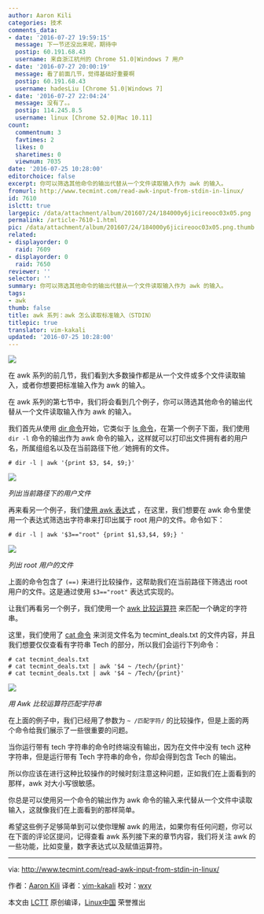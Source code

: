 ```yaml
---
author: Aaron Kili
categories: 技术
comments_data:
- date: '2016-07-27 19:59:15'
  message: 下一节还没出来呢，期待中
  postip: 60.191.68.43
  username: 来自浙江杭州的 Chrome 51.0|Windows 7 用户
- date: '2016-07-27 20:00:19'
  message: 看了前面几节，觉得基础好重要啊
  postip: 60.191.68.43
  username: hadesLiu [Chrome 51.0|Windows 7]
- date: '2016-07-27 22:04:24'
  message: 没有了。。
  postip: 114.245.8.5
  username: linux [Chrome 52.0|Mac 10.11]
count:
  commentnum: 3
  favtimes: 2
  likes: 0
  sharetimes: 0
  viewnum: 7035
date: '2016-07-25 10:28:00'
editorchoice: false
excerpt: 你可以筛选其他命令的输出代替从一个文件读取输入作为 awk 的输入。
fromurl: http://www.tecmint.com/read-awk-input-from-stdin-in-linux/
id: 7610
islctt: true
largepic: /data/attachment/album/201607/24/184000y6jicireooc03x05.png
permalink: /article-7610-1.html
pic: /data/attachment/album/201607/24/184000y6jicireooc03x05.png.thumb.jpg
related:
- displayorder: 0
  raid: 7609
- displayorder: 0
  raid: 7650
reviewer: ''
selector: ''
summary: 你可以筛选其他命令的输出代替从一个文件读取输入作为 awk 的输入。
tags:
- awk
thumb: false
title: awk 系列：awk 怎么读取标准输入（STDIN）
titlepic: true
translator: vim-kakali
updated: '2016-07-25 10:28:00'
---
```


![](/data/attachment/album/201607/24/184000y6jicireooc03x05.png)


在 awk 系列的前几节，我们看到大多数操作都是从一个文件或多个文件读取输入，或者你想要把标准输入作为 awk 的输入。


在 awk 系列的第七节中，我们将会看到几个例子，你可以筛选其他命令的输出代替从一个文件读取输入作为 awk 的输入。


我们首先从使用 [dir 命令](http://www.tecmint.com/linux-dir-command-usage-with-examples/)开始，它类似于 [ls 命令](http://www.tecmint.com/15-basic-ls-command-examples-in-linux/)，在第一个例子下面，我们使用 `dir -l` 命令的输出作为 awk 命令的输入，这样就可以打印出文件拥有者的用户名，所属组组名以及在当前路径下他／她拥有的文件。



```
# dir -l | awk '{print $3, $4, $9;}'

```

![](/data/attachment/album/201607/24/184001us0dp11156zamt4m.png)


*列出当前路径下的用户文件*


再来看另一个例子，我们[使用 awk 表达式](/article-7599-1.html) ，在这里，我们想要在 awk 命令里使用一个表达式筛选出字符串来打印出属于 root 用户的文件。命令如下：



```
# dir -l | awk '$3=="root" {print $1,$3,$4, $9;} '

```

![](/data/attachment/album/201607/24/184001me675c4ole6mg665.png)


*列出 root 用户的文件*


上面的命令包含了 `(==)` 来进行比较操作，这帮助我们在当前路径下筛选出 root 用户的文件。这是通过使用 `$3=="root"` 表达式实现的。


让我们再看另一个例子，我们使用一个 [awk 比较运算符](/article-7602-1.html) 来匹配一个确定的字符串。


这里，我们使用了 [cat 命令](http://www.tecmint.com/13-basic-cat-command-examples-in-linux/) 来浏览文件名为 tecmint\_deals.txt 的文件内容，并且我们想要仅仅查看有字符串 Tech 的部分，所以我们会运行下列命令：



```
# cat tecmint_deals.txt
# cat tecmint_deals.txt | awk '$4 ~ /tech/{print}'
# cat tecmint_deals.txt | awk '$4 ~ /Tech/{print}'

```

![](/data/attachment/album/201607/24/184002jplp88vivsz5kp7s.png)


*用 Awk 比较运算符匹配字符串*


在上面的例子中，我们已经用了参数为 `~ /匹配字符/` 的比较操作，但是上面的两个命令给我们展示了一些很重要的问题。


当你运行带有 tech 字符串的命令时终端没有输出，因为在文件中没有 tech 这种字符串，但是运行带有 Tech 字符串的命令，你却会得到包含 Tech 的输出。


所以你应该在进行这种比较操作的时候时刻注意这种问题，正如我们在上面看到的那样，awk 对大小写很敏感。


你总是可以使用另一个命令的输出作为 awk 命令的输入来代替从一个文件中读取输入，这就像我们在上面看到的那样简单。


希望这些例子足够简单到可以使你理解 awk 的用法，如果你有任何问题，你可以在下面的评论区提问，记得查看 awk 系列接下来的章节内容，我们将关注 awk 的一些功能，比如变量，数字表达式以及赋值运算符。




---


via: <http://www.tecmint.com/read-awk-input-from-stdin-in-linux/>


作者：[Aaron Kili](http://www.tecmint.com/author/aaronkili/) 译者：[vim-kakali](https://github.com/vim-kakali) 校对：[wxy](https://github.com/wxy)


本文由 [LCTT](https://github.com/LCTT/TranslateProject) 原创编译，[Linux中国](https://linux.cn/) 荣誉推出